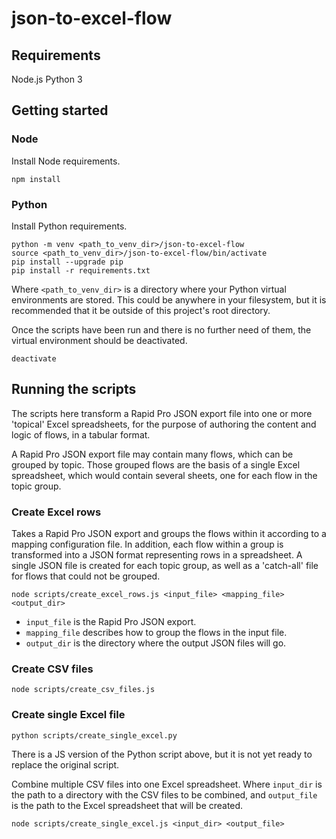 # json-to-excel-flow

## Requirements

Node.js
Python 3

## Getting started

### Node

Install Node requirements.
```
npm install
```

### Python

Install Python requirements.
```
python -m venv <path_to_venv_dir>/json-to-excel-flow
source <path_to_venv_dir>/json-to-excel-flow/bin/activate
pip install --upgrade pip
pip install -r requirements.txt
```

Where `<path_to_venv_dir>` is a directory where your Python virtual environments are stored. This could be anywhere in your filesystem, but it is recommended that it be outside of this project's root directory.

Once the scripts have been run and there is no further need of them, the virtual environment should be deactivated.

```
deactivate
```

## Running the scripts

The scripts here transform a Rapid Pro JSON export file into one or more 'topical' Excel spreadsheets, for the purpose of authoring the content and logic of flows, in a tabular format.

A Rapid Pro JSON export file may contain many flows, which can be grouped by topic. Those grouped flows are the basis of a single Excel spreadsheet, which would contain several sheets, one for each flow in the topic group.

### Create Excel rows

Takes a Rapid Pro JSON export and groups the flows within it according to a mapping configuration file. In addition, each flow within a group is transformed into a JSON format representing rows in a spreadsheet. A single JSON file is created for each topic group, as well as a 'catch-all' file for flows that could not be grouped.

```
node scripts/create_excel_rows.js <input_file> <mapping_file> <output_dir>
```

- `input_file` is the Rapid Pro JSON export.
- `mapping_file` describes how to group the flows in the input file.
- `output_dir` is the directory where the output JSON files will go.

### Create CSV files
```
node scripts/create_csv_files.js
```

### Create single Excel file
```
python scripts/create_single_excel.py
```

There is a JS version of the Python script above, but it is not yet ready to replace the original script.

Combine multiple CSV files into one Excel spreadsheet. Where `input_dir` is the path to a directory with the CSV files to be combined, and `output_file` is the path to the Excel spreadsheet that will be created.
```
node scripts/create_single_excel.js <input_dir> <output_file>
```
